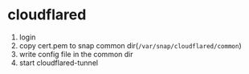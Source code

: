 # cloudflared

1. login
2. copy cert.pem to snap common dir(`/var/snap/cloudflared/common`)
3. write config file in the common dir
4. start cloudflared-tunnel
